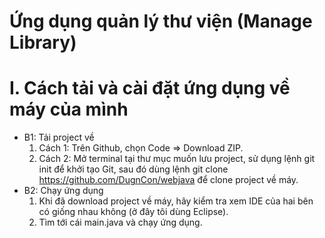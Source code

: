 # Ứng dụng quản lý thư viện (Manage Library)
# I. Cách tải và cài đặt ứng dụng về máy của mình
* B1: Tải project về
  1. Cách 1: Trên Github, chọn Code => Download ZIP. 
  2. Cách 2: Mở terminal tại thư mục muốn lưu project, sử dụng lệnh git init để khởi tạo Git, sau đó dùng lệnh git clone https://github.com/DugnCon/webjava để clone project về máy.
* B2: Chạy ứng dụng
  1. Khi đã download project về máy, hãy kiểm tra xem IDE của hai bên có giống nhau không (ở đây tôi dùng Eclipse).
  2. Tìm tới cái main.java và chạy ứng dụng.
